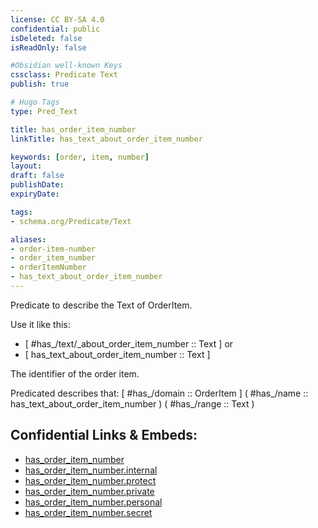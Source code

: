 ```yaml
---
license: CC BY-SA 4.0
confidential: public
isDeleted: false
isReadOnly: false

#Obsidian well-known Keys
cssclass: Predicate Text
publish: true

# Hugo Tags
type: Pred_Text

title: has_order_item_number
linkTitle: has_text_about_order_item_number

keywords: [order, item, number]
layout: 
draft: false
publishDate:
expiryDate: 

tags:
- schema.org/Predicate/Text

aliases:
- order-item-number
- order_item_number
- orderItemNumber
- has_text_about_order_item_number
---
```


Predicate to describe the Text of OrderItem.

Use it like this: 
- [ #has_/text/_about_order_item_number :: Text ] or 
- [ has_text_about_order_item_number :: Text ] 

The identifier of the order item.

Predicated describes that: 
[ #has_/domain  :: OrderItem ]
( #has_/name :: has_text_about_order_item_number )
( #has_/range :: Text )



## Confidential Links & Embeds: 
- [has_order_item_number](../../../../_public/schema.org/Predicate/Texts/has_order_item_number.md) 
- [has_order_item_number.internal](../../../../_internal/schema.org/Predicate/Texts/has_order_item_number.internal.md) 
- [has_order_item_number.protect](../../../../_protect/schema.org/Predicate/Texts/has_order_item_number.protect.md) 
- [has_order_item_number.private](../../../../_private/schema.org/Predicate/Texts/has_order_item_number.private.md) 
- [has_order_item_number.personal](../../../../_personal/schema.org/Predicate/Texts/has_order_item_number.personal.md) 
- [has_order_item_number.secret](../../../../_secret/schema.org/Predicate/Texts/has_order_item_number.secret.md) 

